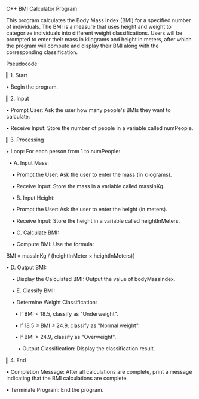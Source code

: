 C++ BMI Calculator Program 

This program calculates the Body Mass Index (BMI) for a specified number of individuals. The BMI is a measure that uses height and weight to categorize individuals into different weight classifications. Users will be prompted to enter their mass in kilograms and height in meters, after which the program will compute and display their BMI along with the corresponding classification.

Pseudocode 

▎1. Start

• Begin the program.

▎2. Input

• Prompt User: Ask the user how many people's BMIs they want to calculate.

• Receive Input: Store the number of people in a variable called numPeople.

▎3. Processing

• Loop: For each person from 1 to numPeople:

  • A. Input Mass:

    • Prompt the User: Ask the user to enter the mass (in kilograms).

    • Receive Input: Store the mass in a variable called massInKg.

  
  • B. Input Height:

    • Prompt the User: Ask the user to enter the height (in meters).

    • Receive Input: Store the height in a variable called heightInMeters.

  
  • C. Calculate BMI:

    • Compute BMI: Use the formula:

BMI = massInKg / (heightInMeter × heightInMeters)}


• D. Output BMI:

    • Display the Calculated BMI: Output the value of bodyMassIndex.

  
  • E. Classify BMI:

    • Determine Weight Classification:

      • If BMI < 18.5, classify as "Underweight".

      • If 18.5 ≤ BMI ≤ 24.9, classify as "Normal weight".

      • If BMI > 24.9, classify as "Overweight".

    
    • Output Classification: Display the classification result.

▎4. End

• Completion Message: After all calculations are complete, print a message indicating that the BMI calculations are complete.

• Terminate Program: End the program.
